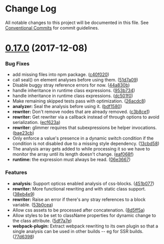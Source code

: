 # Change Log

All notable changes to this project will be documented in this file.
See [Conventional Commits](https://conventionalcommits.org) for commit guidelines.

<a name="0.17.0"></a>
# [0.17.0](https://github.com/css-blocks/css-blocks/compare/0.15.1...0.17.0) (2017-12-08)


### Bug Fixes

* add missing files into npm package. ([c40f020](https://github.com/css-blocks/css-blocks/commit/c40f020))
* call seal() on element analyses before using them. ([51d7a09](https://github.com/css-blocks/css-blocks/commit/51d7a09))
* Disable buggy stray reference errors for now. ([44a830b](https://github.com/css-blocks/css-blocks/commit/44a830b))
* handle inheritance in runtime class expressions. ([953b734](https://github.com/css-blocks/css-blocks/commit/953b734))
* handle inheritance in runtime class expressions. ([dc501f0](https://github.com/css-blocks/css-blocks/commit/dc501f0))
* Make remaining skipped tests pass with optimization. ([26acdc8](https://github.com/css-blocks/css-blocks/commit/26acdc8))
* **analyzer:** Seal the analysis before using it. ([bdf1580](https://github.com/css-blocks/css-blocks/commit/bdf1580))
* **rewriter:** Don't remove nodes that are already removed. ([c3b8ce1](https://github.com/css-blocks/css-blocks/commit/c3b8ce1))
* **rewriter:** Get rewriter via a callback instead of through options to avoid serialization. ([ecf623a](https://github.com/css-blocks/css-blocks/commit/ecf623a))
* **rewriter:** glimmer requires that subexpressions be helper invocations. ([bae23cb](https://github.com/css-blocks/css-blocks/commit/bae23cb))
* Only enforce a value's presence in a dynamic switch condition if the condition is not disabled due to a missing style dependency. ([13cbd58](https://github.com/css-blocks/css-blocks/commit/13cbd58))
* The analysis array gets added to while processing it so we have to monitor the array until its length doesn't change. ([eaf068f](https://github.com/css-blocks/css-blocks/commit/eaf068f))
* **runtime:** the expression must always be read. ([06e3667](https://github.com/css-blocks/css-blocks/commit/06e3667))


### Features

* **analysis:** Support opticss enabled analysis of css-blocks. ([451b077](https://github.com/css-blocks/css-blocks/commit/451b077))
* **rewriter:** More functional rewriting and with static class support. ([38eb4e9](https://github.com/css-blocks/css-blocks/commit/38eb4e9))
* **rewriter:** Raise an error if there's any stray references to a block variable. ([53b0cea](https://github.com/css-blocks/css-blocks/commit/53b0cea))
* Allow css assets to be processed after concatenation. ([8d5ff5a](https://github.com/css-blocks/css-blocks/commit/8d5ff5a))
* Allow styles to be set to className properties for dynamic change to the class attribute. ([5df7a7e](https://github.com/css-blocks/css-blocks/commit/5df7a7e))
* **webpack-plugin:** Extract webpack rewriting to its own plugin so that a single analysis can be used in other builds -- eg for SSR builds. ([77d6398](https://github.com/css-blocks/css-blocks/commit/77d6398))
